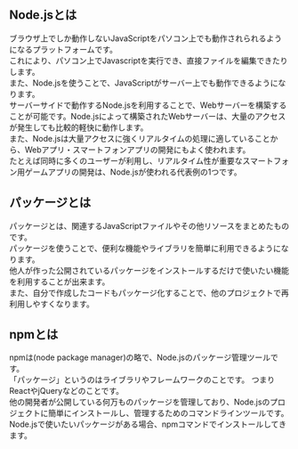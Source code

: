 ## Node.jsとは
ブラウザ上でしか動作しないJavaScriptをパソコン上でも動作されられるようになるプラットフォームです。  
これにより、パソコン上でJavascriptを実行でき、直接ファイルを編集できたりします。  
また、Node.jsを使うことで、JavaScriptがサーバー上でも動作できるようになります。  
サーバーサイドで動作するNode.jsを利用することで、Webサーバーを構築することが可能です。Node.jsによって構築されたWebサーバーは、大量のアクセスが発生しても比較的軽快に動作します。  
また、Node.jsは大量アクセスに強くリアルタイムの処理に適していることから、Webアプリ・スマートフォンアプリの開発にもよく使われます。  
たとえば同時に多くのユーザーが利用し、リアルタイム性が重要なスマートフォン用ゲームアプリの開発は、Node.jsが使われる代表例の1つです。  

## パッケージとは
パッケージとは、関連するJavaScriptファイルやその他リソースをまとめたものです。  
パッケージを使うことで、便利な機能やライブラリを簡単に利用できるようになります。  
他人が作った公開されているパッケージをインストールするだけで使いたい機能を利用することが出来ます。  
また、自分で作成したコードもパッケージ化することで、他のプロジェクトで再利用しやすくなります。

## npmとは
npmは(node package manager)の略で、Node.jsのパッケージ管理ツールです。  
「パッケージ」というのはライブラリやフレームワークのことです。
つまりReactやjQueryなどのことです。  
他の開発者が公開している何万ものパッケージを管理しており、Node.jsのプロジェクトに簡単にインストールし、管理するためのコマンドラインツールです。  
Node.jsで使いたいパッケージがある場合、npmコマンドでインストールしてきます。
